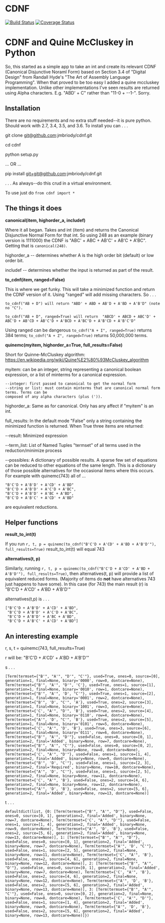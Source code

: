# CDNF

[![Build Status](https://travis-ci.org/jmbriody/cdnf.svg?branch=master)](https://travis-ci.org/jmbriody/cdnf)
[![Coverage Status](https://coveralls.io/repos/github/jmbriody/cdnf/badge.svg?branch=master)](https://coveralls.io/github/jmbriody/cdnf?branch=master)

# CDNF and Quine McCluskey in Python
So, this started as a simple app to take an int and create its relevant CDNF (Canonical Disjunctive Noraml Form) based on Section 3.4 of "Digital Design" from Randall Hyde's "The Art of Assembly Language Programming". When that proved to be too easy I added a quine mccluskey implementation. Unlike other implementations I've seen results are returned using Alpha characters. E.g. "ABD' + C" rather than "11-0 + --1-". Sorry.

## Installation
There are no requirements and no extra stuff needed--it is pure python. Should work with 2.7, 3.4, 3.5, and 3.6. To install you can . . .

git clone git@github.com:jmbriody/cdnf.git

cd cdnf

python setup.py

... OR ...

pip install git+git@github.com:jmbriody/cdnf.git

. . . As always--do this crud in a virtual environment. 

To use just do `from cdnf import *`

## The things it does
**canonical(item, highorder_a, includef)**

Where it all began. Takes and int (item) and returns the Canonical Disjunctive Normal Form for that int. So using 248 as an example (binary version is 1111000) the CDNF is "ABC' + ABC + AB'C' + AB'C + A'BC". Getting that is `canonical(248)`.

highorder_a -- determines whether A is the high order bit (default) or low order bit.

includef -- determines whether the input is returned as part of the result. 

**to_cdnf(item, ranged=False)**

This is where we get funky. This will take a minimized function and return the CDNF version of it. Using "ranged" will add missing characters. So . . .

    to_cdnf("AB + D") will return "ABD' + ABD + AB'D + A'BD + A'B'D" (note no "C").

    to_cdnf("AB + D", ranged=True) will return  "ABCD' + ABCD + ABC'D' + ABC'D + AB'CD + AB'C'D + A'BCD + A'BC'D + A'B'CD + A'B'C'D"

Using ranged can be dangerous `to_cdnf("A + I", ranged=True)` returns 384 terms; `to_cdnf("A + Z", ranged=True)` returns 50,000,000 terms. 

**quinemc(myitem, highorder_a=True, full_results=False)**

Short for Quinne-McCluskey algorithm:
    https://en.wikipedia.org/wiki/Quine%E2%80%93McCluskey_algorithm

myitem: can be an integer, string representing a canonical boolean expression, or a list of minterms for a canonical expression.

    --integer: first passed to canonical to get the normal form
    --string or list: must contain minterms that are canonical normal form terms. Terms can be
    composed of any alpha characters (plus (')).

highorder_a: Same as for canonical. Only has any affect if "myitem" is an int.

full_results: In the default mode "False" only a string containing the minimized function is returned. When True three items are returned:

--result: Minimized expression

--term_list: List of Named Tuples "termset" of all terms used in the reduction/minimize process

--possibles: A dictionary of possible results. A sparse few set of equations can be reduced to
    other equations of the same length. This is a dictionary of those possible alternatives for the
    occasional items where this occurs. For example with quinemc(743) all of ...
    
    "B'C'D + A'B'D' + A'CD' + A'BD"
    "B'C'D + A'B'D' + A'C'D + A'BC",
    "B'C'D + A'B'D' + A'BC + A'BD",
    "B'C'D + A'B'C' + A'CD' + A'BD"
    
are equivalent reductions.

## Helper functions
**result_to_int(t)**

If you run `r, t, p = quinemc(to_cdnf("B'C'D + A'CD' + A'BD + A'B'D'"), full_results=True)` result_to_int(t) will equal 743

**alternatives(t, p)**

Similarly, running `r, t, p = quinemc(to_cdnf("B'C'D + A'CD' + A'BD + A'B'D'"), full_results=True)`, then alternatives(t, p) will provide a list of equivalent reduced forms. (Majority of items do **not** have alternatives 743 just happens to have some). In this case (for 743) the main result (r) is "B'C'D + A'CD' + A'BD + A'B'D'" 

alternatives(t,p) is . . .

    ["B'C'D + A'B'D' + A'CD' + A'BD",
     "B'C'D + A'B'D' + A'C'D + A'BC",
     "B'C'D + A'B'D' + A'BC + A'BD",
     "B'C'D + A'B'C' + A'CD' + A'BD"]


## An interesting example
r, s, t = quinemc(743, full_results=True)

r will be: "B'C'D + A'CD' + A'BD + A'B'D'"

s . . .

`
[Term(termset={"B'", "A'", "D'", "C'"}, used=True, ones=0, source=[0], generation=1, final=None, binary='0000', row=0, dontcare=None),
 Term(termset={"B'", "A'", "D'", 'C'}, used=True, ones=1, source=[1], generation=1, final=None, binary='0010', row=1, dontcare=None),
 Term(termset={"B'", "A'", 'D', "C'"}, used=True, ones=1, source=[2], generation=1, final=None, binary='0001', row=2, dontcare=None),
 Term(termset={"B'", 'D', "C'", 'A'}, used=True, ones=2, source=[3], generation=1, final=None, binary='1001', row=3, dontcare=None),
 Term(termset={'C', "A'", "D'", 'B'}, used=True, ones=2, source=[4], generation=1, final=None, binary='0110', row=4, dontcare=None),
 Term(termset={"A'", 'D', "C'", 'B'}, used=True, ones=2, source=[5], generation=1, final=None, binary='0101', row=5, dontcare=None),
 Term(termset={'C', "A'", 'D', 'B'}, used=True, ones=3, source=[6], generation=1, final=None, binary='0111', row=6, dontcare=None),
 Term(termset={"B'", "A'", "D'"}, used=False, ones=0, source=[0, 1], generation=2, final='Added', binary=None, row=7, dontcare=None),
 Term(termset={"B'", "A'", "C'"}, used=False, ones=0, source=[0, 2], generation=2, final=None, binary=None, row=8, dontcare=None),
 Term(termset={'C', "A'", "D'"}, used=False, ones=1, source=[1, 4], generation=2, final='Added', binary=None, row=9, dontcare=None),
 Term(termset={"B'", 'D', "C'"}, used=False, ones=1, source=[2, 3], generation=2, final='Required', binary=None, row=10, dontcare=None),
 Term(termset={"A'", 'D', "C'"}, used=False, ones=1, source=[2, 5], generation=2, final=None, binary=None, row=11, dontcare=None),
 Term(termset={'C', "A'", 'B'}, used=False, ones=2, source=[4, 6], generation=2, final=None, binary=None, row=12, dontcare=None),
 Term(termset={"A'", 'D', 'B'}, used=False, ones=2, source=[5, 6], generation=2, final='Added', binary=None, row=13, dontcare=None)]
`

t . . .

`
defaultdict(list,
            {0: [Term(termset={"B'", "A'", "D'"}, used=False, ones=0, source=[0, 1], generation=2, final='Added', binary=None, row=7, dontcare=None),
              Term(termset={'C', "A'", "D'"}, used=False, ones=1, source=[1, 4], generation=2, final='Added', binary=None, row=9, dontcare=None),
              Term(termset={"A'", 'D', 'B'}, used=False, ones=2, source=[5, 6], generation=2, final='Added', binary=None, row=13, dontcare=None)],
             1: [Term(termset={"B'", "A'", "D'"}, used=False, ones=0, source=[0, 1], generation=2, final='Added', binary=None, row=7, dontcare=None),
              Term(termset={"A'", 'D', "C'"}, used=False, ones=1, source=[2, 5], generation=2, final=None, binary=None, row=11, dontcare=None),
              Term(termset={'C', "A'", 'B'}, used=False, ones=2, source=[4, 6], generation=2, final=None, binary=None, row=12, dontcare=None)],
             2: [Term(termset={"B'", "A'", "D'"}, used=False, ones=0, source=[0, 1], generation=2, final='Added', binary=None, row=7, dontcare=None),
              Term(termset={'C', "A'", 'B'}, used=False, ones=2, source=[4, 6], generation=2, final=None, binary=None, row=12, dontcare=None),
              Term(termset={"A'", 'D', 'B'}, used=False, ones=2, source=[5, 6], generation=2, final='Added', binary=None, row=13, dontcare=None)],
             3: [Term(termset={"B'", "A'", "C'"}, used=False, ones=0, source=[0, 2], generation=2, final=None, binary=None, row=8, dontcare=None),
              Term(termset={'C', "A'", "D'"}, used=False, ones=1, source=[1, 4], generation=2, final='Added', binary=None, row=9, dontcare=None),
              Term(termset={"A'", 'D', 'B'}, used=False, ones=2, source=[5, 6], generation=2, final='Added', binary=None, row=13, dontcare=None)]})
`


